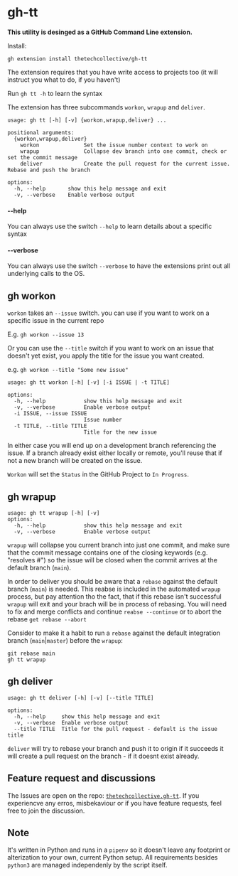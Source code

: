 # gh-tt

**This utility is desinged as a GitHub Command Line extension.**

Install:

```
gh extension install thetechcollective/gh-tt
```

The extension requires that you have write access to projects too (it will instruct you what to do, if you haven't)

Run `gh tt -h` to learn the syntax

The extension has three subcommands `workon`, `wrapup` and `deliver`. 

```shell
usage: gh tt [-h] [-v] {workon,wrapup,deliver} ...

positional arguments:
  {workon,wrapup,deliver}
    workon              Set the issue number context to work on
    wrapup              Collapse dev branch into one commit, check or set the commit message
    deliver             Create the pull request for the current issue. Rebase and push the branch

options:
  -h, --help       show this help message and exit
  -v, --verbose    Enable verbose output
```

#### --help
You can always use the switch `--help` to learn details about a specific syntax

#### --verbose
You can always use the switch `--verbose` to have the extensions print out all underlying calls to the OS.

## gh workon

`workon` takes an `--issue` switch. you can use if you want to work on a specific issue in the current repo

E.g. `gh workon --issue 13`

Or you can use the `--title` switch if you want to work on an issue that doesn't yet exist, you apply the title for the issue you want created.

e.g. `gh workon --title "Some new issue"`

```shell
usage: gh tt workon [-h] [-v] [-i ISSUE | -t TITLE]

options:
  -h, --help            show this help message and exit
  -v, --verbose         Enable verbose output
  -i ISSUE, --issue ISSUE
                        Issue number
  -t TITLE, --title TITLE
                        Title for the new issue
```

In either case you will end up on a development branch referencing the issue. If a branch already exist either locally or remote, you'll reuse that if not a new branch will be created on the issue.

`Workon` will set the `Status` in the GitHub Project to `In Progress`.

## gh wrapup

```shell
usage: gh tt wrapup [-h] [-v] 
options:
  -h, --help            show this help message and exit
  -v, --verbose         Enable verbose output
```

`wrapup` will collapse you current branch into just one commit, and make sure that the commit message contains one of the closing keywords (e.g. "resolves #<issue>") so the issue will be closed when the commit arrives at the default branch (`main`).

In order to deliver you should be aware that a `rebase` against the default branch (`main`) is needed. This reabse is included in the automated `wrapup` process, but pay attention tho the fact, that if this rebase isn't successful `wrapup` will exit and your brach will be in process of rebasing. You will need to fix and merge conflicts and continue `reabse --continue` or to abort the rebase `get rebase --abort` 

Consider to make it a habit to run a `rebase` against the default integration branch (`main`|`master`) before the `wrapup`:

```shell
git rebase main
gh tt wrapup
```

## gh deliver

```shell
usage: gh tt deliver [-h] [-v] [--title TITLE]

options:
  -h, --help     show this help message and exit
  -v, --verbose  Enable verbose output
  --title TITLE  Title for the pull request - default is the issue title
```

`deliver` will try to rebase your branch and push it to origin if it succeeds it will create a pull request on the branch - if it doesnt exist already.

## Feature request and discussions

The Issues are open on the repo: [`thetechcollective.gh-tt`](https://github.com/thetechcollective/gh-tt/issues). If you experiencve any erros, misbekaviour or if you have feature requests, feel free to join the discussion.

## Note
It's written in Python and runs in a `pipenv` so it doesn't leave any footprint or alterization to your own, current Python setup. All requirements besides `python3` are managed independenly by the script itself.
